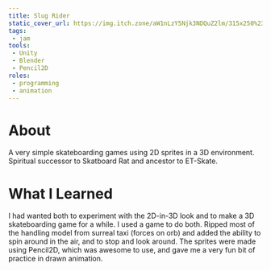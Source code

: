 ```yaml
---
title: Slug Rider
static_cover_url: https://img.itch.zone/aW1nLzY5Njk3NDQuZ2lm/315x250%23cm/jFUzfJ.gif
tags:
 - jam
tools:
 - Unity
 - Blender
 - Pencil2D
roles:
 - programming
 - animation
---
```


# About
A very simple skateboarding games using 2D sprites in a 3D environment. Spiritual successor to Skatboard Rat and ancestor to ET-Skate.

# What I Learned
I had wanted both to experiment with the 2D-in-3D look and to make a 3D skateboarding game for a while. I used a game to do both. Ripped most of the handling model from surreal taxi (forces on orb) and added the ability to spin around in the air, and to stop and look around. The sprites were made using Pencil2D, which was awesome to use, and gave me a very fun bit of practice in drawn animation.